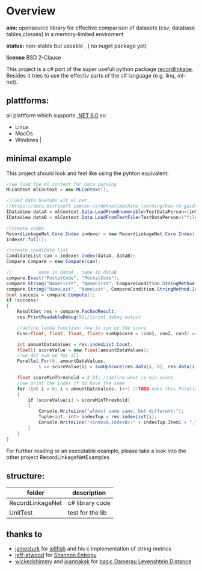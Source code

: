 # Overview


**aim:** opensource library for effective comparison of datasets (csv, database tables,classes) in a memory-limited enviroment 

**status:** non-stable but useable , ( no nuget package yet)

**license** BSD 2-Clause

This project is a c# port of the super usefull python package [recordlinkage](https://recordlinkage.readthedocs.io/en/latest/about.html).
Besides it tries to use the effectiv parts of the c# language (e.g. linq, ml-net).

## plattforms:
all plattform which supports [.NET 6.0](https://dotnet.microsoft.com/en-us/download/dotnet/6.0)
so:

- Linux
- MacOs
- Windows
 |

## minimal example
This project should look and feel like using the pyhton equivalent:
```c# 
//we load the ml context for data parsing
MLContext mlContext = new MLContext();

//load data howToDo wit ml.net
//https://docs.microsoft.com/en-us/dotnet/machine-learning/how-to-guides/load-data-ml-net
IDataView dataA = mlContext.Data.LoadFromEnumerable<TestDataPerson>(inMemoryCollection);
IDataView dataB = mlContext.Data.LoadFromTextFile<TestDataPerson>("file.csv", separatorChar: ';', hasHeader: true);

//create index
RecordLinkageNet.Core.Index indexer = new RecordLinkageNet.Core.Index();
indexer.full();

//create candidate list
CandidateList can = indexer.index(dataA, dataB);
Compare compare = new Compare(can);

//          name in dataA , name in dataB
compare.Exact("PostalCode", "PostalCode");
compare.String("NameFirst", "NameFirst", CompareCondition.StringMethod.JaroWinklerSimilarity, 0.9f);
compare.String("NameLast", "NameLast", CompareCondition.StringMethod.JaroWinklerSimilarity);
bool success = compare.Compute();
if (success)
{
    ResultSet res = compare.PackedResult;
    res.PrintReadableDebug(5);//print debug output

    //define lamda function: how to sum up the score
    Func<float, float, float, float> sumUpScore = (con1, con2, con3) => con1 + con2 + con3;

    int amountDataValues = res.indexList.Count;
    float[] scoreValue = new float[amountDataValues];
    //we dot sum up for all 
    Parallel.For(0, amountDataValues,
            i => scoreValue[i] = sumUpScore(res.data[i, 0], res.data[i, 1], res.data[i, 2]));

    float scoreMinThreshold = 2.5f; //define what is min score
    //we print the index if do have the same 
    for (int i = 0; i < amountDataValues; i++) //TODO make this Parallel ? 
    {
        if (scoreValue[i] > scoreMinThreshold)
        {
            Console.WriteLine("almost same same, but different:");
            Tuple<int, int> indexTup = res.indexList[i];
            Console.WriteLine("<indexA,indexB>:" + indexTup.Item1 + "," + indexTup.Item2);
        }
    }
}
```

For further reading or an executable example, please take a look into the 
other project RecordLinkageNetExamples

## structure:

| folder | description |
| ----------- | ----------- |
| RecordLinkageNet | c# library code  |
| UnitTest | test for the lib 

## thanks to
- [jamesturk](https://github.com/jamesturk) for [jellfish](https://github.com/jamesturk/jellyfish) and his c implementation of string metrics
- [jeff-atwood](https://codereview.stackexchange.com/users/136/jeff-atwood) for [Shannon Entropy](https://codereview.stackexchange.com/a/909)
- [wickedshimmy](https://gist.github.com/wickedshimmy) and [joannaksk](https://gist.github.com/joannaksk) for [basic Damerau Levenshtein Distance](https://gist.github.com/joannaksk/da110f9b05ff38d3f4ea4d149a0eb55e)